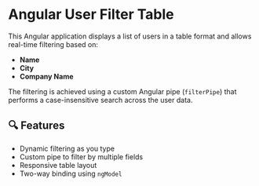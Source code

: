 # Angular User Filter Table

This Angular application displays a list of users in a table format and allows real-time filtering based on:

- **Name**
- **City**
- **Company Name**

The filtering is achieved using a custom Angular pipe (`filterPipe`) that performs a case-insensitive search across the user data.

## 🔍 Features

- Dynamic filtering as you type
- Custom pipe to filter by multiple fields
- Responsive table layout
- Two-way binding using `ngModel`